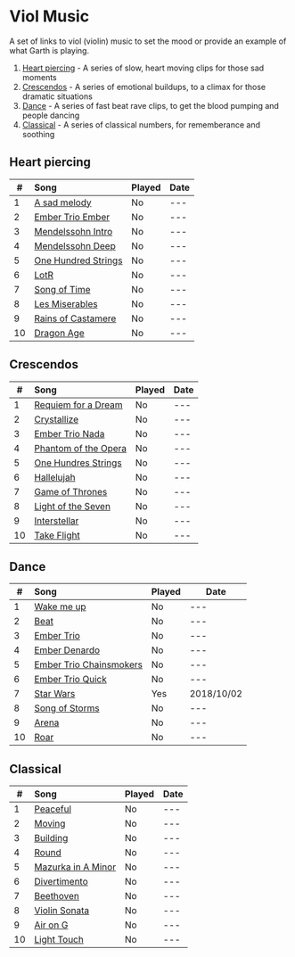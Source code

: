 # Viol Music

A set of links to viol (violin) music to set the mood or provide an example of what Garth is playing.

1. [Heart piercing](#heart-piercing) - A series of slow, heart moving clips for those sad moments
2. [Crescendos](#crescendos) - A series of emotional buildups, to a climax for those dramatic situations
3. [Dance](#dance) - A series of fast beat rave clips, to get the blood pumping and people dancing
4. [Classical](#classical) - A series of classical numbers, for rememberance and soothing


## Heart piercing

| # | Song | Played | Date |
| - |:---- | ------ | ---- |
| 1 | [A sad melody](https://youtu.be/f9IA9oOM18A?t=42s) | No | --- |
| 2 | [Ember Trio Ember](https://youtu.be/7jftKK-3L54?t=26m55s) | No | --- |
| 3 | [Mendelssohn Intro](https://youtu.be/o1dBg__wsuo?t=9s) | No | --- |
| 4 | [Mendelssohn Deep](https://youtu.be/o1dBg__wsuo?t=10m20s) | No | --- |
| 5 | [One Hundred Strings](https://youtu.be/uOk8WdZOjQI?t=39s) | No | --- |
| 6 | [LotR](https://youtu.be/dQiNVk_u0po?t=25s) | No | --- |
| 7 | [Song of Time](https://youtu.be/CIXCL5VR9Ho?t=22s) | No | --- |
| 8 | [Les Miserables](https://youtu.be/E5TsA6CHpII?t=25s) | No | --- |
| 9 | [Rains of Castamere](https://youtu.be/WSJk7G4cWEU) | No | --- |
| 10 | [Dragon Age](https://youtu.be/AuJnvC8voJY?t=1) | No | --- |


## Crescendos

| # | Song | Played | Date |
| - |:---- | ------ | ---- |
| 1 | [Requiem for a Dream](https://youtu.be/f9IA9oOM18A?t=5m33s) | No | --- |
| 2 | [Crystallize](https://youtu.be/mb2QoaBy8ao?t=1m) | No | --- |
| 3 | [Ember Trio Nada](https://youtu.be/7jftKK-3L54?t=3m45s) | No | --- |
| 4 | [Phantom of the Opera](https://youtu.be/qpbX7SbXOtU?t=1m9s) | No | --- |
| 5 | [One Hundres Strings](https://youtu.be/uOk8WdZOjQI?t=1m32s) | No | --- |
| 6 | [Hallelujah](https://youtu.be/5VzprYCxPBQ?t=1m19s) | No | --- |
| 7 | [Game of Thrones](https://youtu.be/1yydcG9woWA?t=42s) | No | --- |
| 8 | [Light of the Seven](https://youtu.be/JI4a8JCRA_s?t=1m53s) | No | --- |
| 9 | [Interstellar](https://youtu.be/3sUKTPiF3bA?t=1m8s) | No | --- |
| 10 | [Take Flight](https://youtu.be/QAD0BtEv6-Q?t=35) | No | --- |


## Dance

| # | Song | Played | Date |
| - |:---- | ------ | ---- |
| 1 | [Wake me up](https://youtu.be/f9IA9oOM18A?t=12m45s) | No | --- |
| 2 | [Beat](https://youtu.be/f9IA9oOM18A?t=16m25s) | No | --- |
| 3 | [Ember Trio](https://youtu.be/7jftKK-3L54?t=58s) | No | --- |
| 4 | [Ember Denardo](https://youtu.be/7jftKK-3L54?t=6m17s) | No | --- |
| 5 | [Ember Trio Chainsmokers](https://youtu.be/7jftKK-3L54?t=10m58s) | No | --- |
| 6 | [Ember Trio Quick](https://youtu.be/7jftKK-3L54?t=20m19s) | No | --- |
| 7 | [Star Wars](https://youtu.be/qzQahpxucKk?t=2m10s) | Yes | 2018/10/02 |
| 8 | [Song of Storms](https://youtu.be/CIXCL5VR9Ho?t=1m45s) | No | --- |
| 9 | [Arena](https://youtu.be/4MCjU-Du3eI?t=90) | No | --- |
| 10 | [Roar](https://youtu.be/0S10zllZEqU?t=78) | No | --- |


## Classical

| # | Song | Played | Date |
| - |:---- | ------ | ---- |
| 1 | [Peaceful](https://youtu.be/CqKdtsf9Zyw?t=38s) | No | --- |
| 2 | [Moving](https://youtu.be/CqKdtsf9Zyw?t=18m) | No | --- |
| 3 | [Building](https://youtu.be/CqKdtsf9Zyw?t=38m36s) | No | --- |
| 4 | [Round](https://youtu.be/CqKdtsf9Zyw?t=1h5m50s) | No | --- |
| 5 | [Mazurka in A Minor](https://youtu.be/L5skSFHVJHk?t=14s) | No | --- |
| 6 | [Divertimento](https://youtu.be/L5skSFHVJHk?t=6m20s) | No | --- |
| 7 | [Beethoven](https://youtu.be/d7hVQpyKLGg?t=1h7m29s) | No | --- |
| 8 | [Violin Sonata](https://youtu.be/z7rxl5KsPjs?t=2m19s) | No | --- |
| 9 | [Air on G](https://youtu.be/vBCtSOxG-8I?t=2) | No | --- |
| 10 | [Light Touch](https://youtu.be/ViU1IkBxbsA?t=5965) | No | --- |

